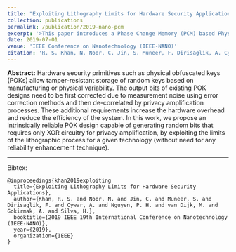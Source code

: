 ```yaml
---
title: "Exploiting Lithography Limits for Hardware Security Applications"
collection: publications
permalink: /publication/2019-nano-pcm
excerpt: '>This paper introduces a Phase Change Memory (PCM) based Physical Obfuscated Key (POK) design by exploiting the lithography limits in the manufacturing process. One unique advantage of this POK design is that it is intrinsically reliable after fabrication.' 
date: 2019-07-01
venue: 'IEEE Conference on Nanotechnology (IEEE-NANO)'
citation: 'R. S. Khan, N. Noor, C. Jin, S. Muneer, F. Dirisaglik, A. Cywar, P. H. Nguyen, M. van Dijk, A. Gokirmak, and H. Silva. (2019). &quot;Exploiting Lithography Limits for Hardware Security Applications&quot; <i>IEEE Conference on Nanotechnology (IEEE-NANO)</i>.'
---
```


<b>Abstract:</b> Hardware security primitives such as physical obfuscated keys (POKs) allow tamper-resistant storage of random keys based on manufacturing or physical variability. The output bits of existing POK designs need to be first corrected due to measurement noise using error correction methods and then de-correlated by privacy amplification processes. These additional requirements increase the hardware overhead and reduce the efficiency of the system. In this work, we propose an intrinsically reliable POK design capable of generating random bits that requires only XOR circuitry for privacy amplification, by exploiting the limits of the lithographic process for a given technology (without need for any reliability enhancement technique).

---

Bibtex:

```
@inproceedings{khan2019exploiting
  title={Exploiting Lithography Limits for Hardware Security Applications},
  author={Khan, R. S. and Noor, N. and Jin, C. and Muneer, S. and Dirisaglik, F. and Cywar, A. and Nguyen, P. H. and van Dijk, M. and Gokirmak, A. and Silva, H.},
  booktitle={2019 IEEE 19th International Conference on Nanotechnology (IEEE-NANO)},
  year={2019},
  organization={IEEE}
}
```